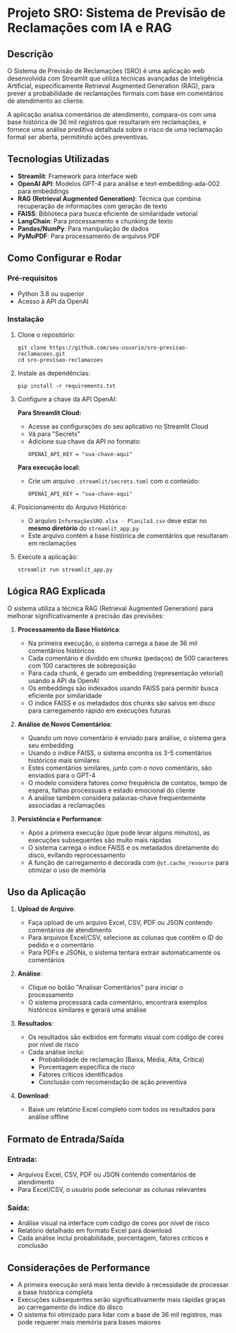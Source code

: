 # Projeto SRO: Sistema de Previsão de Reclamações com IA e RAG

## Descrição

O Sistema de Previsão de Reclamações (SRO) é uma aplicação web desenvolvida com Streamlit que utiliza técnicas avançadas de Inteligência Artificial, especificamente Retrieval Augmented Generation (RAG), para prever a probabilidade de reclamações formais com base em comentários de atendimento ao cliente.

A aplicação analisa comentários de atendimento, compara-os com uma base histórica de 36 mil registros que resultaram em reclamações, e fornece uma análise preditiva detalhada sobre o risco de uma reclamação formal ser aberta, permitindo ações preventivas.

## Tecnologias Utilizadas

- **Streamlit**: Framework para interface web
- **OpenAI API**: Modelos GPT-4 para análise e text-embedding-ada-002 para embeddings
- **RAG (Retrieval Augmented Generation)**: Técnica que combina recuperação de informações com geração de texto
- **FAISS**: Biblioteca para busca eficiente de similaridade vetorial
- **LangChain**: Para processamento e chunking de texto
- **Pandas/NumPy**: Para manipulação de dados
- **PyMuPDF**: Para processamento de arquivos PDF

## Como Configurar e Rodar

### Pré-requisitos

- Python 3.8 ou superior
- Acesso à API da OpenAI

### Instalação

1. Clone o repositório:
   ```
   git clone https://github.com/seu-usuario/sro-previsao-reclamacoes.git
   cd sro-previsao-reclamacoes
   ```

2. Instale as dependências:
   ```
   pip install -r requirements.txt
   ```

3. Configure a chave da API OpenAI:
   
   **Para Streamlit Cloud:**
   - Acesse as configurações do seu aplicativo no Streamlit Cloud
   - Vá para "Secrets"
   - Adicione sua chave da API no formato:
     ```
     OPENAI_API_KEY = "sua-chave-aqui"
     ```

   **Para execução local:**
   - Crie um arquivo `.streamlit/secrets.toml` com o conteúdo:
     ```
     OPENAI_API_KEY = "sua-chave-aqui"
     ```

4. Posicionamento do Arquivo Histórico:
   - O arquivo `InformaçõesSRO.xlsx - Planila3.csv` deve estar no **mesmo diretório** do `streamlit_app.py`
   - Este arquivo contém a base histórica de comentários que resultaram em reclamações

5. Execute a aplicação:
   ```
   streamlit run streamlit_app.py
   ```

## Lógica RAG Explicada

O sistema utiliza a técnica RAG (Retrieval Augmented Generation) para melhorar significativamente a precisão das previsões:

1. **Processamento da Base Histórica**:
   - Na primeira execução, o sistema carrega a base de 36 mil comentários históricos
   - Cada comentário é dividido em chunks (pedaços) de 500 caracteres com 100 caracteres de sobreposição
   - Para cada chunk, é gerado um embedding (representação vetorial) usando a API da OpenAI
   - Os embeddings são indexados usando FAISS para permitir busca eficiente por similaridade
   - O índice FAISS e os metadados dos chunks são salvos em disco para carregamento rápido em execuções futuras

2. **Análise de Novos Comentários**:
   - Quando um novo comentário é enviado para análise, o sistema gera seu embedding
   - Usando o índice FAISS, o sistema encontra os 3-5 comentários históricos mais similares
   - Estes comentários similares, junto com o novo comentário, são enviados para o GPT-4
   - O modelo considera fatores como frequência de contatos, tempo de espera, falhas processuais e estado emocional do cliente
   - A análise também considera palavras-chave frequentemente associadas a reclamações

3. **Persistência e Performance**:
   - Após a primeira execução (que pode levar alguns minutos), as execuções subsequentes são muito mais rápidas
   - O sistema carrega o índice FAISS e os metadados diretamente do disco, evitando reprocessamento
   - A função de carregamento é decorada com `@st.cache_resource` para otimizar o uso de memória

## Uso da Aplicação

1. **Upload de Arquivo**:
   - Faça upload de um arquivo Excel, CSV, PDF ou JSON contendo comentários de atendimento
   - Para arquivos Excel/CSV, selecione as colunas que contêm o ID do pedido e o comentário
   - Para PDFs e JSONs, o sistema tentará extrair automaticamente os comentários

2. **Análise**:
   - Clique no botão "Analisar Comentários" para iniciar o processamento
   - O sistema processará cada comentário, encontrará exemplos históricos similares e gerará uma análise

3. **Resultados**:
   - Os resultados são exibidos em formato visual com código de cores por nível de risco
   - Cada análise inclui:
     - Probabilidade de reclamação (Baixa, Média, Alta, Crítica)
     - Porcentagem específica de risco
     - Fatores críticos identificados
     - Conclusão com recomendação de ação preventiva

4. **Download**:
   - Baixe um relatório Excel completo com todos os resultados para análise offline

## Formato de Entrada/Saída

### Entrada:
- Arquivos Excel, CSV, PDF ou JSON contendo comentários de atendimento
- Para Excel/CSV, o usuário pode selecionar as colunas relevantes

### Saída:
- Análise visual na interface com código de cores por nível de risco
- Relatório detalhado em formato Excel para download
- Cada análise inclui probabilidade, porcentagem, fatores críticos e conclusão

## Considerações de Performance

- A primeira execução será mais lenta devido à necessidade de processar a base histórica completa
- Execuções subsequentes serão significativamente mais rápidas graças ao carregamento do índice do disco
- O sistema foi otimizado para lidar com a base de 36 mil registros, mas pode requerer mais memória para bases maiores
